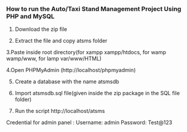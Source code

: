 ### How to run the Auto/Taxi Stand Management Project Using PHP and MySQL

1. Download the zip file

2. Extract the file and copy atsms  folder

3.Paste inside root directory(for xampp xampp/htdocs, for wamp wamp/www, for lamp var/www/HTML)

4.Open PHPMyAdmin (http://localhost/phpmyadmin)

5. Create a database with the name atsmsdb

6. Import atsmsdb.sql file(given inside the zip package in the SQL file folder)

7. Run the script http://localhost/atsms

Credential for admin panel :
Username: admin
Password: Test@123
